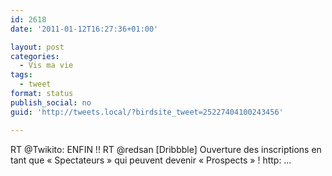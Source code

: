 ```yaml
---
id: 2618
date: '2011-01-12T16:27:36+01:00'

layout: post
categories:
  - Vis ma vie
tags:
  - tweet
format: status
publish_social: no
guid: 'http://tweets.local/?birdsite_tweet=25227404100243456'

---
```


RT @Twikito: ENFIN !! RT @redsan \[Dribbble\] Ouverture des inscriptions en tant que « Spectateurs » qui peuvent devenir « Prospects » ! http: …